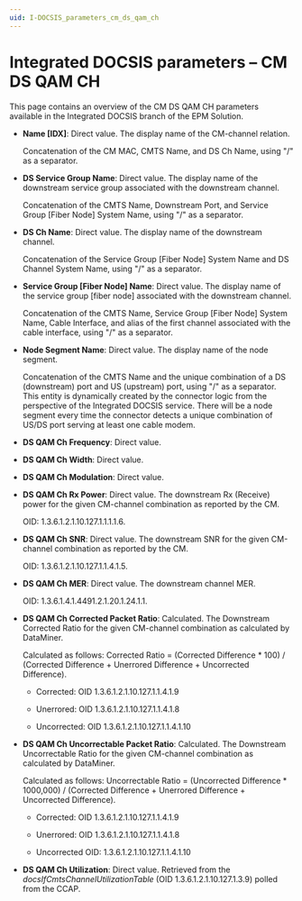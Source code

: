 ```yaml
---
uid: I-DOCSIS_parameters_cm_ds_qam_ch
---
```


# Integrated DOCSIS parameters – CM DS QAM CH

This page contains an overview of the CM DS QAM CH parameters available in the Integrated DOCSIS branch of the EPM Solution.

- **Name \[IDX]**: Direct value. The display name of the CM-channel relation.

  Concatenation of the CM MAC, CMTS Name, and DS Ch Name, using "/" as a separator.

- **DS Service Group Name**: Direct value. The display name of the downstream service group associated with the downstream channel.

  Concatenation of the CMTS Name, Downstream Port, and Service Group \[Fiber Node] System Name, using "/" as a separator.

- **DS Ch Name**: Direct value. The display name of the downstream channel.

  Concatenation of the Service Group \[Fiber Node] System Name and DS Channel System Name, using "/" as a separator.

- **Service Group \[Fiber Node] Name**: Direct value. The display name of the service group \[fiber node] associated with the downstream channel.

  Concatenation of the CMTS Name, Service Group \[Fiber Node] System Name, Cable Interface, and alias of the first channel associated with the cable interface, using "/" as a separator.

- **Node Segment Name**: Direct value. The display name of the node segment.

  Concatenation of the CMTS Name and the unique combination of a DS (downstream) port and US (upstream) port, using "/" as a separator. This entity is dynamically created by the connector logic from the perspective of the Integrated DOCSIS service. There will be a node segment every time the connector detects a unique combination of US/DS port serving at least one cable modem.

- **DS QAM Ch Frequency**: Direct value.

- **DS QAM Ch Width**: Direct value.

- **DS QAM Ch Modulation**: Direct value.

- **DS QAM Ch Rx Power**: Direct value. The downstream Rx (Receive) power for the given CM-channel combination as reported by the CM.

  OID: 1.3.6.1.2.1.10.127.1.1.1.1.6.

- **DS QAM Ch SNR**: Direct value. The downstream SNR for the given CM-channel combination as reported by the CM.

  OID: 1.3.6.1.2.1.10.127.1.1.4.1.5.

- **DS QAM Ch MER**: Direct value. The downstream channel MER.

  OID: 1.3.6.1.4.1.4491.2.1.20.1.24.1.1.

- **DS QAM Ch Corrected Packet Ratio**: Calculated. The Downstream Corrected Ratio for the given CM-channel combination as calculated by DataMiner.

  Calculated as follows: Corrected Ratio = (Corrected Difference * 100) / (Corrected Difference + Unerrored Difference + Uncorrected Difference).

  - Corrected: OID 1.3.6.1.2.1.10.127.1.1.4.1.9

  - Unerrored: OID 1.3.6.1.2.1.10.127.1.1.4.1.8

  - Uncorrected: OID 1.3.6.1.2.1.10.127.1.1.4.1.10

- **DS QAM Ch Uncorrectable Packet Ratio**: Calculated. The Downstream Uncorrectable Ratio for the given CM-channel combination as calculated by DataMiner.

  Calculated as follows: Uncorrectable Ratio = (Uncorrected Difference * 1000,000) / (Corrected Difference + Unerrored Difference + Uncorrected Difference).

  - Corrected: OID 1.3.6.1.2.1.10.127.1.1.4.1.9

  - Unerrored: OID 1.3.6.1.2.1.10.127.1.1.4.1.8

  - Uncorrected OID: 1.3.6.1.2.1.10.127.1.1.4.1.10

- **DS QAM Ch Utilization**: Direct value. Retrieved from the *docsIfCmtsChannelUtilizationTable* (OID 1.3.6.1.2.1.10.127.1.3.9) polled from the CCAP.
